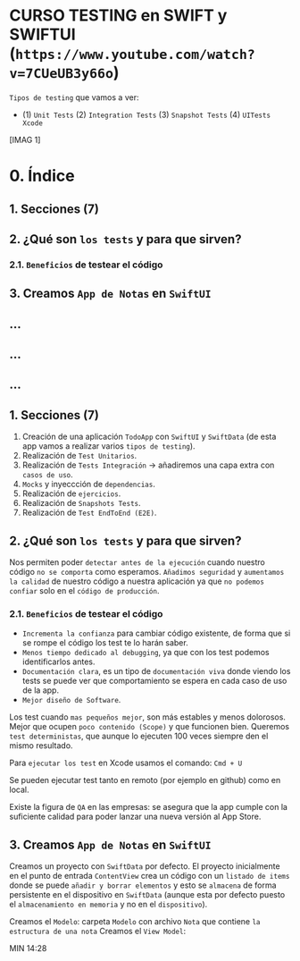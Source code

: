 
# CURSO TESTING en SWIFT y SWIFTUI (`https://www.youtube.com/watch?v=7CUeUB3y66o`)

`Tipos de testing` que vamos a ver:
* (1) `Unit Tests` (2) `Integration Tests` (3) `Snapshot Tests` (4) `UITests Xcode`

[IMAG 1]

# 0. Índice
## 1. Secciones (7)
## 2. ¿Qué son `los tests` y para que sirven?
### 2.1. `Beneficios` de testear el código
## 3. Creamos `App de Notas` en `SwiftUI`
## ...
## ...
## ...

## 1. Secciones (7)
1. Creación de una aplicación `TodoApp` con `SwiftUI` y `SwiftData` (de esta app vamos a realizar varios `tipos de testing`).
2. Realización de `Test Unitarios`.
3. Realización de `Tests Integración` -> añadiremos una capa extra con `casos de uso`.
4. `Mocks` y inyeccción de `dependencias`.
5. Realización de `ejercicios`.
6. Realización de `Snapshots Tests`.
7. Realización de `Test EndToEnd (E2E)`.

## 2. ¿Qué son `los tests` y para que sirven?
Nos permiten poder `detectar antes de la ejecución` cuando nuestro código `no se comporta` como esperamos.
`Añadimos seguridad` y `aumentamos la calidad` de nuestro código a nuestra aplicación ya que `no podemos confiar` solo en el `código de producción`.

### 2.1. `Beneficios` de testear el código
- `Incrementa la confianza` para cambiar código existente, de forma que si se rompe el código los test te lo harán saber.
- `Menos tiempo dedicado al debugging`, ya que con los test podemos identificarlos antes.
- `Documentación clara`, es un tipo de `documentación viva` donde viendo los tests se puede ver que comportamiento se espera en cada caso de uso de la app.
- `Mejor diseño de Software`.

Los test cuando `mas pequeños mejor`, son más estables y menos dolorosos.
Mejor que ocupen `poco contenido (Scope)` y que funcionen bien.
Queremos `test deterministas`, que aunque lo ejecuten 100 veces siempre den el mismo resultado.

Para `ejecutar los test` en Xcode usamos el comando: `Cmd + U`

Se pueden ejecutar test tanto en remoto (por ejemplo en github) como en local.

Existe la figura de `QA` en las empresas: se asegura que la app cumple con la suficiente calidad para poder lanzar una nueva versión al App Store.

## 3. Creamos `App de Notas` en `SwiftUI`
Creamos un proyecto con `SwiftData` por defecto.
El proyecto inicialmente en el punto de entrada `ContentView` crea un código con un `listado de items` donde se puede `añadir y borrar elementos` y esto se `almacena` de forma persistente en el dispositivo en `SwiftData` (aunque esta por defecto puesto el `almacenamiento en memoria` y no en el `dispositivo`).

Creamos el `Modelo`: carpeta `Modelo` con archivo `Nota` que contiene `la estructura de una nota`
Creamos el `View Model`: 

MIN 14:28

